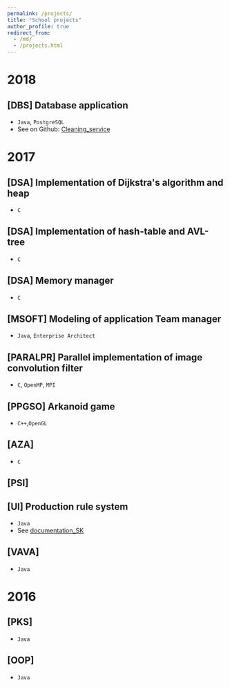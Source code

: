 ```yaml
---
permalink: /projects/
title: "School projects"
author_profile: true
redirect_from: 
  - /md/
  - /projects.html
---
```


# 2018
  ## [DBS] Database application
  * `Java`, `PostgreSQL`
  * See on Github: [Cleaning_service](https://github.com/fiit-dbs-2018/dbs2018-project-harnusek)



# 2017
  ## [DSA] Implementation of Dijkstra's algorithm and heap
  * `C`  
  ## [DSA] Implementation of hash-table and AVL-tree
  * `C`  
  ## [DSA] Memory manager
  * `C`
  ## [MSOFT] Modeling of application Team manager
  * `Java`, `Enterprise Architect`
  ## [PARALPR] Parallel implementation of image convolution filter
  * `C`, `OpenMP`, `MPI`
  ## [PPGSO] Arkanoid game 
  * `C++`,`OpenGL`

  ## [AZA] 
  * `C`
  ## [PSI] 
  ## [UI] Production rule system
  * `Java`
  * See [documentation_SK](https://harnusek.github.io/files/production-rule-system.pdf)
  ## [VAVA] 
  * `Java`

# 2016
  ## [PKS] 
  * `Java`
  ## [OOP] 
  * `Java`
